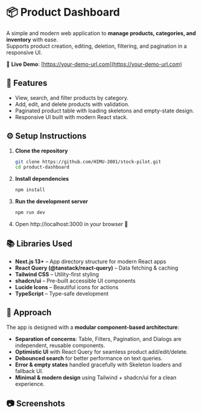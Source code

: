 
# 📦 Product Dashboard

A simple and modern web application to **manage products, categories, and inventory** with ease.  
Supports product creation, editing, deletion, filtering, and pagination in a responsive UI.

🔗 **Live Demo**: [https://your-demo-url.com](https://your-demo-url.com)



## 🚀 Features
- View, search, and filter products by category.
- Add, edit, and delete products with validation.
- Paginated product table with loading skeletons and empty-state design.
- Responsive UI built with modern React stack.



## ⚙️ Setup Instructions

1. **Clone the repository**
   ```bash
   git clone https://github.com/HIMU-2001/stock-pilot.git
   cd product-dashboard

2. **Install dependencies**

   ```bash
   npm install
   ```

3. **Run the development server**

   ```bash
   npm run dev
   ```

4. Open http://localhost:3000 in your browser 🚀


## 📚 Libraries Used

* **Next.js 13+** – App directory structure for modern React apps
* **React Query (@tanstack/react-query)** – Data fetching & caching
* **Tailwind CSS** – Utility-first styling
* **shadcn/ui** – Pre-built accessible UI components
* **Lucide Icons** – Beautiful icons for actions
* **TypeScript** – Type-safe development


## 🧩 Approach

The app is designed with a **modular component-based architecture**:

* **Separation of concerns**: Table, Filters, Pagination, and Dialogs are independent, reusable components.
* **Optimistic UI** with React Query for seamless product add/edit/delete.
* **Debounced search** for better performance on text queries.
* **Error & empty states** handled gracefully with Skeleton loaders and fallback UI.
* **Minimal & modern design** using Tailwind + shadcn/ui for a clean experience.


## 📷 Screenshots 


